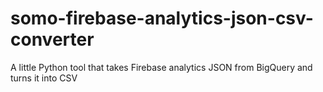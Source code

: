 # somo-firebase-analytics-json-csv-converter
A little Python tool that takes Firebase analytics JSON from BigQuery and turns it into CSV
